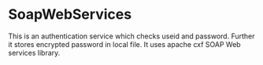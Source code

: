 # SoapWebServices

This is an authentication service which checks useid and password.  Further it stores encrypted password in local file.
It uses apache cxf SOAP Web services library.
